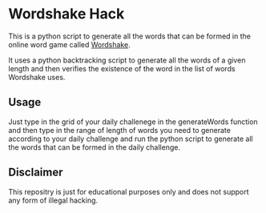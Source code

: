 # Wordshake Hack
This is a python script to generate all the words that can be formed in the online word game called [Wordshake](https://wordshake.com/).

It uses a python backtracking script to generate all the words of a given length and then verifies the existence of the word in the list of words Wordshake uses.

## Usage
Just type in the grid of your daily challenege in the generateWords function and then type in the range of length of words you need to generate according to your daily challenge and run the python script to generate all the words that can be formed in the daily challenge.

## Disclaimer
This repositry is just for educational purposes only and does not support any form of illegal hacking.